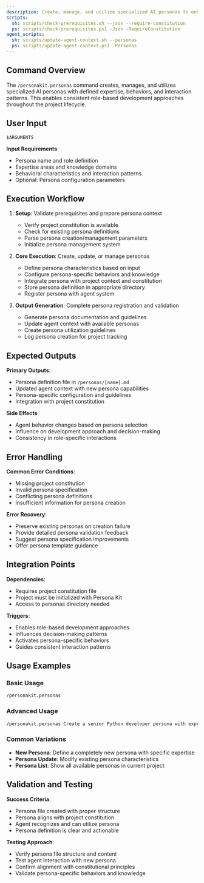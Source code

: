 ```yaml
---
description: Create, manage, and utilize specialized AI personas to enhance software development workflows and decision-making processes.
scripts:
  sh: scripts/check-prerequisites.sh --json --require-constitution
  ps: scripts/check-prerequisites.ps1 -Json -RequireConstitution
agent_scripts:
  sh: scripts/update-agent-context.sh --personas
  ps: scripts/update-agent-context.ps1 -Personas
---
```


## Command Overview

The `/personakit.personas` command creates, manages, and utilizes specialized AI personas with defined expertise, behaviors, and interaction patterns. This enables consistent role-based development approaches throughout the project lifecycle.

## User Input

```text
$ARGUMENTS
```

**Input Requirements**:
- Persona name and role definition
- Expertise areas and knowledge domains
- Behavioral characteristics and interaction patterns
- Optional: Persona configuration parameters

## Execution Workflow

1. **Setup**: Validate prerequisites and prepare persona context
   - Verify project constitution is available
   - Check for existing persona definitions
   - Parse persona creation/management parameters
   - Initialize persona management system

2. **Core Execution**: Create, update, or manage personas
   - Define persona characteristics based on input
   - Configure persona-specific behaviors and knowledge
   - Integrate persona with project context and constitution
   - Store persona definition in appropriate directory
   - Register persona with agent system

3. **Output Generation**: Complete persona registration and validation
   - Generate persona documentation and guidelines
   - Update agent context with available personas
   - Create persona utilization guidelines
   - Log persona creation for project tracking

## Expected Outputs

**Primary Outputs**:
- Persona definition file in `/personas/[name].md`
- Updated agent context with new persona capabilities
- Persona-specific configuration and guidelines
- Integration with project constitution

**Side Effects**:
- Agent behavior changes based on persona selection
- Influence on development approach and decision-making
- Consistency in role-specific interactions

## Error Handling

**Common Error Conditions**:
- Missing project constitution
- Invalid persona specification
- Conflicting persona definitions
- Insufficient information for persona creation

**Error Recovery**:
- Preserve existing personas on creation failure
- Provide detailed persona validation feedback
- Suggest persona specification improvements
- Offer persona template guidance

## Integration Points

**Dependencies**:
- Requires project constitution file
- Project must be initialized with Persona Kit
- Access to personas directory needed

**Triggers**:
- Enables role-based development approaches
- Influences decision-making patterns
- Activates persona-specific behaviors
- Guides consistent interaction patterns

## Usage Examples

### Basic Usage
```bash
/personakit.personas
```

### Advanced Usage
```bash
/personakit.personas Create a senior Python developer persona with expertise in architecture, testing, and performance optimization
```

### Common Variations
- **New Persona**: Define a completely new persona with specific expertise
- **Persona Update**: Modify existing persona characteristics
- **Persona List**: Show all available personas in current project

## Validation and Testing

**Success Criteria**:
- Persona file created with proper structure
- Persona aligns with project constitution
- Agent recognizes and can utilize persona
- Persona definition is clear and actionable

**Testing Approach**:
- Verify persona file structure and content
- Test agent interaction with new persona
- Confirm alignment with constitutional principles
- Validate persona-specific behaviors and knowledge
</content>